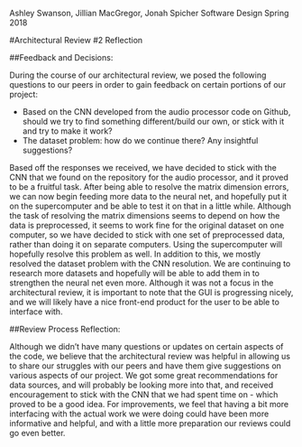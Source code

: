 Ashley Swanson, Jillian MacGregor, Jonah Spicher
Software Design
Spring 2018

#Architectural Review \#2 Reflection

##Feedback and Decisions:

During the course of our architectural review, we posed the following questions to our peers in order to gain feedback on certain portions of our project:

   - Based on the CNN developed from the audio processor code on Github, should we try to find something different/build our own, or stick with it and try to make it work?
   - The dataset problem: how do we continue there?  Any insightful suggestions?

Based off the responses we received, we have decided to stick with the CNN that we found on the repository for the audio processor, and it proved to be a fruitful task. After being able to resolve the matrix dimension errors, we can now begin feeding more data to the neural net, and hopefully put it on the supercomputer and be able to test it on that in a little while. Although the task of resolving the matrix dimensions seems to depend on how the data is preprocessed, it seems to work fine for the original dataset on one computer, so we have decided to stick with one set of preprocessed data, rather than doing it on separate computers. Using the supercomputer will hopefully resolve this problem as well. In addition to this, we mostly resolved the dataset problem with the CNN resolution. We are continuing to research more datasets and hopefully will be able to add them in to strengthen the neural net even more. 
Although it was not a focus in the architectural review, it is important to note that the GUI is progressing nicely, and we will likely have a nice front-end product for the user to be able to interface with.

##Review Process Reflection:

Although we didn’t have many questions or updates on certain aspects of the code, we believe that the architectural review was helpful in allowing us to share our struggles with our peers and have them give suggestions on various aspects of our project. We got some great recommendations for data sources, and will probably be looking more into that, and received encouragement to stick with the CNN that we had spent time on - which proved to be a good idea. For improvements, we feel that having a bit more interfacing with the actual work we were doing could have been more informative and helpful, and with a little more preparation our reviews could go even better.
